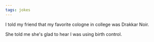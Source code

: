 ```yaml
---
tags: jokes
---
```



I told my friend that my favorite cologne in college was Drakkar Noir. 

She told me she's glad to hear I was using birth control.

